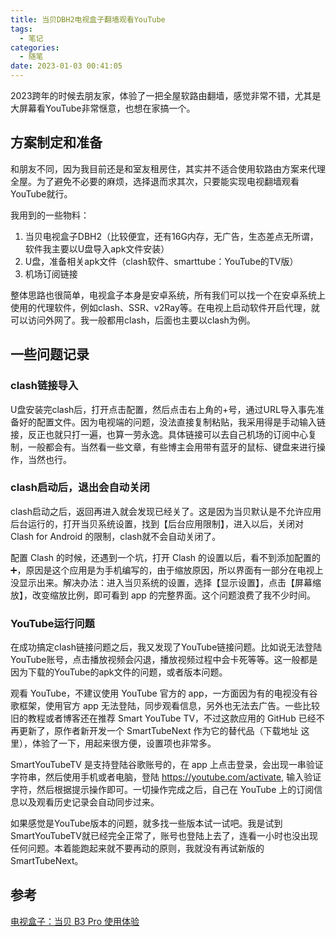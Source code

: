 ```yaml
---
title: 当贝DBH2电视盒子翻墙观看YouTube
tags:
  - 笔记
categories:
  - 随笔
date: 2023-01-03 00:41:05
---
```


2023跨年的时候去朋友家，体验了一把全屋软路由翻墙，感觉非常不错，尤其是大屏幕看YouTube非常惬意，也想在家搞一个。

<!--more-->
## 方案制定和准备
和朋友不同，因为我目前还是和室友租房住，其实并不适合使用软路由方案来代理全屋。为了避免不必要的麻烦，选择退而求其次，只要能实现电视翻墙观看YouTube就行。

我用到的一些物料：
1. 当贝电视盒子DBH2（比较便宜，还有16G内存，无广告，生态差点无所谓，软件我主要以U盘导入apk文件安装）
2. U盘，准备相关apk文件（clash软件、smarttube：YouTube的TV版）
3. 机场订阅链接

整体思路也很简单，电视盒子本身是安卓系统，所有我们可以找一个在安卓系统上使用的代理软件，例如clash、SSR、v2Ray等。在电视上启动软件开启代理，就可以访问外网了。我一般都用clash，后面也主要以clash为例。

## 一些问题记录

### clash链接导入
U盘安装完clash后，打开点击配置，然后点击右上角的+号，通过URL导入事先准备好的配置文件。因为电视端的问题，没法直接复制粘贴，我采用得是手动输入链接，反正也就只打一遍，也算一劳永逸。具体链接可以去自己机场的订阅中心复制，一般都会有。当然看一些文章，有些博主会用带有蓝牙的鼠标、键盘来进行操作，当然也行。

### clash启动后，退出会自动关闭
clash启动之后，返回再进入就会发现已经关了。这是因为当贝默认是不允许应用后台运行的，打开当贝系统设置，找到【后台应用限制】，进入以后，关闭对 Clash for Android 的限制，clash就不会自动关闭了。

配置 Clash 的时候，还遇到一个坑，打开 Clash 的设置以后，看不到添加配置的➕，原因是这个应用是为手机编写的，由于缩放原因，所以界面有一部分在电视上没显示出来。解决办法：进入当贝系统的设置，选择【显示设置】，点击【屏幕缩放】，改变缩放比例，即可看到 app 的完整界面。这个问题浪费了我不少时间。

### YouTube运行问题
在成功搞定clash链接问题之后，我又发现了YouTube链接问题。比如说无法登陆YouTube账号，点击播放视频会闪退，播放视频过程中会卡死等等。这一般都是因为下载的YouTube的apk文件的问题，或者版本问题。

观看 YouTube，不建议使用 YouTube 官方的 app，一方面因为有的电视没有谷歌框架，使用官方 app 无法登陆，同步观看信息，另外也无法去广告。一些比较旧的教程或者博客还在推荐 Smart YouTube TV，不过这款应用的 GitHub 已经不再更新了，原作者新开发一个 SmartTubeNext 作为它的替代品（下载地址 这里），体验了一下，用起来很方便，设置项也非常多。

SmartYouTubeTV 是支持登陆谷歌账号的，在 app 上点击登录，会出现一串验证字符串，然后使用手机或者电脑，登陆 https://youtube.com/activate, 输入验证字符，然后根据提示操作即可。一切操作完成之后，自己在 YouTube 上的订阅信息以及观看历史记录会自动同步过来。

如果感觉是YouTube版本的问题，就多找一些版本试一试吧。我是试到SmartYouTubeTV就已经完全正常了，账号也登陆上去了，连看一小时也没出现任何问题。本着能跑起来就不要再动的原则，我就没有再试新版的SmartTubeNext。

## 参考
[电视盒子：当贝 B3 Pro 使用体验](https://jdhao.github.io/2021/06/20/dangbei_b3_pro_hands_on/)